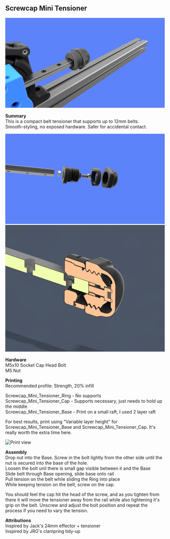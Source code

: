 ## Screwcap Mini Tensioner
![Cover Photo](Images/Screwcap_Mini_Tensioner_RC1_Alt.png)

**Summary**  
This is a compact belt tensioner that supports up to 12mm belts.  
Smooth-styling, no exposed hardware. Safer for accidental contact.  

![Exploded view](Images/Screwcap_Mini_Tensioner_RC1_Exploded.png)
![Cutaway view](Images/Screwcap_Mini_Tensioner_RC1_Cutaway.png)

**Hardware**  
M5x10 Socket Cap Head Bolt  
M5 Nut

**Printing**  
Recommended profile: Strength, 20% infill

Screwcap_Mini_Tensioner_Ring - No supports  
Screwcap_Mini_Tensioner_Cap - Supports necessary, just needs to hold up the middle  
Screwcap_Mini_Tensioner_Base - Print on a small raft, I used 2 layer raft


For best results, print using "Variable layer height" for Screwcap_Mini_Tensioner_Base and Screwcap_Mini_Tensioner_Cap. It's really worth the extra time here.

![Print view](Images/Screwcap_Mini_Tensioner_RC1_Print_View.png)

**Assembly**  
Drop nut into the Base. Screw in the bolt lightly from the other side until the nut is secured into the base of the hole.  
Loosen the bolt unil there is small gap visible between it and the Base  
Slide belt through Base opening, slide base onto rail  
Pull tension on the belt while sliding the Ring into place  
While keeping tension on the belt, screw on the cap.

You should feel the cap hit the head of the screw, and as you tighten from there it will move the tensioner away from the rail while also tightening it's grip on the belt. Unscrew and adjust the bolt position and repeat the process if you need to vary the tension.


**Attributions**  
Inspired by Jack's 24mm effector + tensioner  
Inspired by JRG's clampring tidy-up
